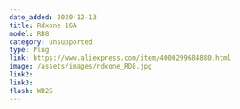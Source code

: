 ```yaml
---
date_added: 2020-12-13
title: Rdxone 16A 
model: RD8
category: unsupported
type: Plug
link: https://www.aliexpress.com/item/4000299684880.html
image: /assets/images/rdxone_RD8.jpg
link2: 
link3: 
flash: WB2S
---
```


